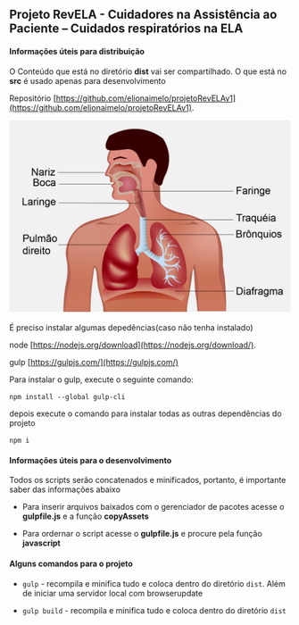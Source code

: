 ## Projeto RevELA - Cuidadores na Assistência ao Paciente – Cuidados respiratórios na ELA 

#### Informações úteis para distribuição

O Conteúdo que está no diretório **dist** vai ser compartilhado. O que está no **src** é usado apenas para desenvolvimento

Repositório [https://github.com/elionaimelo/projetoRevELAv1](https://github.com/elionaimelo/projetoRevELAv1).

![Image do recurso](src/images/recurso-markdown.png)


É preciso instalar algumas depedências(caso não tenha instalado)

node [https://nodejs.org/download](https://nodejs.org/download/).

gulp [https://gulpjs.com/](https://gulpjs.com/)

Para instalar o gulp, execute o seguinte comando:
```
npm install --global gulp-cli
```

depois execute o comando para instalar todas as outras dependências do projeto
```
npm i
```

#### Informações úteis para o desenvolvimento

Todos os scripts serão concatenados e minificados, portanto, é importante saber das informações abaixo

* Para inserir arquivos baixados com o gerenciador de pacotes acesse o **gulpfile.js** e a função **copyAssets**

* Para ordernar o script acesse o **gulpfile.js** e procure pela função **javascript**

#### Alguns comandos para o projeto

+  `gulp` - recompila e minifica tudo e coloca dentro do diretório `dist`. Além de iniciar uma servidor local com browserupdate

+  `gulp build` - recompila e minifica tudo e coloca dentro do diretório `dist`

